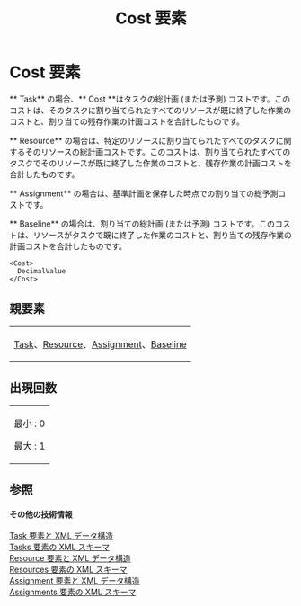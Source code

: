 ﻿---
title: Cost 要素
TOCTitle: Cost 要素
ms:assetid: 5e1959e5-0af9-4ea1-bbe7-33c7d277cfbd
ms:mtpsurl: https://msdn.microsoft.com/ja-jp/library/Bb968522(v=office.12)
ms:contentKeyID: 16738072
ms.date: 06/30/2008
mtps_version: v=office.12
ms.translationtype: HT
---

# Cost 要素

** Task** の場合、** Cost **はタスクの総計画 (または予測) コストです。このコストは、そのタスクに割り当てられたすべてのリソースが既に終了した作業のコストと、割り当ての残存作業の計画コストを合計したものです。

** Resource** の場合は、特定のリソースに割り当てられたすべてのタスクに関するそのリソースの総計画コストです。このコストは、割り当てられたすべてのタスクでそのリソースが既に終了した作業のコストと、残存作業の計画コストを合計したものです。

** Assignment** の場合は、基準計画を保存した時点での割り当ての総予測コストです。

** Baseline** の場合は、割り当ての総計画 (または予測) コストです。このコストは、リソースがタスクで既に終了した作業のコストと、割り当ての残存作業の計画コストを合計したものです。

    <Cost>
      DecimalValue
    </Cost>

## 親要素

<table>
<colgroup>
<col style="width: 100%" />
</colgroup>
<tbody>
<tr class="odd">
<td><p><a href="task-element.md">Task</a>、<a href="resource-element.md">Resource</a>、<a href="assignment-element.md">Assignment</a>、<a href="baseline-element.md">Baseline</a></p></td>
</tr>
</tbody>
</table>


## 出現回数


<table>
<colgroup>
<col style="width: 100%" />
</colgroup>
<tbody>
<tr class="odd">
<td><p>最小 : 0</p>
<p>最大 : 1</p></td>
</tr>
</tbody>
</table>


## 参照

#### その他の技術情報

[Task 要素と XML データ構造](task-elements-and-xml-structure.md)  
[Tasks 要素の XML スキーマ](xml-schema-for-the-tasks-element.md)  
[Resource 要素と XML データ構造](resource-elements-and-xml-structure.md)  
[Resources 要素の XML スキーマ](xml-schema-for-the-resources-element.md)  
[Assignment 要素と XML データ構造](assignment-elements-and-xml-structure.md)  
[Assignments 要素の XML スキーマ](xml-schema-for-the-assignments-element.md)

